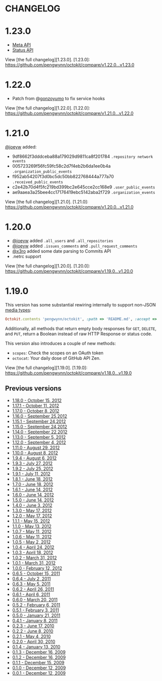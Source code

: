 # CHANGELOG

# 1.23.0

* [Meta API][]
* [Status API][]

View [the full changelog][1.23.0].
[1.23.0]: https://github.com/pengwynn/octokit/compare/v1.22.0...v1.23.0


[Meta API]: http://developer.github.com/v3/meta/
[Status API]: https://status.github.com/api

# 1.22.0

* Patch from @[gonzoyumo][] to fix service hooks

[gonzoyumo]: https://github.com/gonzoyumo

View [the full changelog][1.22.0].
[1.22.0]: https://github.com/pengwynn/octokit/compare/v1.21.0...v1.22.0

# 1.21.0

[@joeyw](https://github.com/joeyw) added:

* 9df8662f3dddceba88a179029d9811ca8f201784 `.repository network events`
* 005723269f56fc59fc58c2d7f4eb2b6da1ee0b4a `.organization_public_events`
* f952ab54207f3d0bc5dc50bb822768444a777a70 `.received_public_events`
* c2e42b70d4f5fc219bd399bc2e645cce2cc168e9 `.user_public_events`
* ae9aaea3a25bee4cc17176419ebc5142aba2f729 `.organization_events`

View [the full changelog][1.21.0].
[1.21.0]: https://github.com/pengwynn/octokit/compare/v1.20.0...v1.21.0

# 1.20.0

* [@joeyw](https://github.com/joeyw) added `.all_users` and `.all_repositories`
* [@joeyw](https://github.com/joeyw) added `.issues_comments` and `.pull_request_comments`
* [@x3ro](https://github.com/x3ro) added some date parsing to Commits API
* .netrc support

View [the full changelog][1.20.0].
[1.20.0]: https://github.com/pengwynn/octokit/compare/v1.19.0...v1.20.0


# 1.19.0

This version has some substantial rewiring internally to support non-JSON
[media types][media-types]:

```ruby
Octokit.contents 'pengwynn/octokit', :path => 'README.md', :accept => 'application/vnd.github.html'
```

Additionally, all methods that return empty body responses for `GET`, `DELETE`,
and `PUT`, return a Boolean instead of raw HTTP Response or status code.

This version also introduces a couple of new methods:

* `scopes`: Check the scopes on an OAuth token
* `octocat`: Your daily dose of GitHub API Zen.

View [the full changelog][1.19.0].
[1.19.0]: https://github.com/pengwynn/octokit/compare/v1.18.0...v1.19.0

## Previous versions

* [1.18.0 - October 15, 2012](https://github.com/pengwynn/octokit/compare/v1.17.1...v1.18.0)
* [1.17.1 - October 11, 2012](https://github.com/pengwynn/octokit/compare/v1.17.0...v1.17.1)
* [1.17.0 - October 8, 2012](https://github.com/pengwynn/octokit/compare/v1.16.0...v1.17.0)
* [1.16.0 - September 25,2012](https://github.com/pengwynn/octokit/compare/v1.15.1...v1.16.0)
* [1.15.1 - September 24,2012](https://github.com/pengwynn/octokit/compare/v1.15.0...v1.15.1)
* [1.15.0 - September 24,2012](https://github.com/pengwynn/octokit/compare/v1.14.0...v1.15.0)
* [1.14.0 - September 22,2012](https://github.com/pengwynn/octokit/compare/v1.13.0...v1.14.0)
* [1.13.0 - September 5, 2012](https://github.com/pengwynn/octokit/compare/v1.12.0...v1.13.0)
* [1.12.0 - September 4, 2012](https://github.com/pengwynn/octokit/compare/v1.11.0...v1.12.0)
* [1.11.0 - August 29, 2012](https://github.com/pengwynn/octokit/compare/v1.10.0...v1.11.0)
* [1.10.0 - August 8, 2012](https://github.com/pengwynn/octokit/compare/v1.9.4...v1.10.0)
* [1.9.4 - August 6, 2012](https://github.com/pengwynn/octokit/compare/v1.9.3...v1.9.4)
* [1.9.3 - July 27, 2012](https://github.com/pengwynn/octokit/compare/v1.9.2...v1.9.3)
* [1.9.2 - July 25, 2012](https://github.com/pengwynn/octokit/compare/v1.9.1...v1.9.2)
* [1.9.1 - July 11, 2012](https://github.com/pengwynn/octokit/compare/v1.8.1...v1.9.1)
* [1.8.1 - June 18, 2012](https://github.com/pengwynn/octokit/compare/v1.8.0...v1.8.1)
* [1.7.0 - June 18, 2012](https://github.com/pengwynn/octokit/compare/v1.6.1...v1.7.0)
* [1.6.1 - June 14, 2012](https://github.com/pengwynn/octokit/compare/v1.6.0...v1.6.1)
* [1.6.0 - June 14, 2012](https://github.com/pengwynn/octokit/compare/v1.5.0...v1.6.0)
* [1.5.0 - June 14, 2012](https://github.com/pengwynn/octokit/compare/v1.4.0...v1.5.0)
* [1.4.0 - June 3, 2012](https://github.com/pengwynn/octokit/compare/v1.3.0...v1.4.0)
* [1.3.0 - May 17, 2012](https://github.com/pengwynn/octokit/compare/v1.2.1...v1.3.0)
* [1.2.0 - May 17, 2012](https://github.com/pengwynn/octokit/compare/v1.1.1...v1.2.0)
* [1.1.1 - May 15, 2012](https://github.com/pengwynn/octokit/compare/v1.1.0...v1.1.1)
* [1.1.0 - May 13, 2012](https://github.com/pengwynn/octokit/compare/v1.0.7...v1.1.0)
* [1.0.7 - May 11, 2012](https://github.com/pengwynn/octokit/compare/v1.0.6...v1.0.7)
* [1.0.6 - May 11, 2012](https://github.com/pengwynn/octokit/compare/v1.0.5...v1.0.6)
* [1.0.5 - May 2, 2012](https://github.com/pengwynn/octokit/compare/v1.0.4...v1.0.5)
* [1.0.4 - April 24, 2012](https://github.com/pengwynn/octokit/compare/v1.0.3...v1.0.4)
* [1.0.3 - April 18, 2012](https://github.com/pengwynn/octokit/compare/v1.0.2...v1.0.3)
* [1.0.2 - March 31, 2012](https://github.com/pengwynn/octokit/compare/v1.0.1...v1.0.2)
* [1.0.1 - March 31, 2012](https://github.com/pengwynn/octokit/compare/v1.0.0...v1.0.1)
* [1.0.0 - February 12, 2012](https://github.com/pengwynn/octokit/compare/v0.6.5...v1.0.0)
* [0.6.5 - October 15, 2011](https://github.com/pengwynn/octokit/compare/v0.6.4...v0.6.5)
* [0.6.4 - July 2, 2011](https://github.com/pengwynn/octokit/compare/v0.6.3...v0.6.4)
* [0.6.3 - May 5, 2011](https://github.com/pengwynn/octokit/compare/v0.6.2...v0.6.3)
* [0.6.2 - April 26, 2011](https://github.com/pengwynn/octokit/compare/v0.6.1...v0.6.2)
* [0.6.1 - April 6, 2011](https://github.com/pengwynn/octokit/compare/v0.6.0...v0.6.1)
* [0.6.0 - March 20, 2011](https://github.com/pengwynn/octokit/compare/v0.5.2...v0.6.0)
* [0.5.2 - February 6, 2011](https://github.com/pengwynn/octokit/compare/v0.5.1...v0.5.2)
* [0.5.1 - February 3, 2011](https://github.com/pengwynn/octokit/compare/v0.5.0...v0.5.1)
* [0.5.0 - January 21, 2011](https://github.com/pengwynn/octokit/compare/v0.4.1...v0.5.0)
* [0.4.1 - January 8, 2011](https://github.com/pengwynn/octokit/compare/v0.2.3...v0.4.1)
* [0.2.3 - June 17, 2010](https://github.com/pengwynn/octokit/compare/v0.2.2...v0.2.3)
* [0.2.2 - June 8, 2010](https://github.com/pengwynn/octokit/compare/v0.2.1...v0.2.2)
* [0.2.1 - May 4, 2010](https://github.com/pengwynn/octokit/compare/v0.2.0...v0.2.1)
* [0.2.0 - April 30, 2010](https://github.com/pengwynn/octokit/compare/v0.1.4...v0.2.0)
* [0.1.4 - January 13, 2010](https://github.com/pengwynn/octokit/compare/v0.1.3...v0.1.4)
* [0.1.3 - December 16, 2009](https://github.com/pengwynn/octokit/compare/v0.1.2...v0.1.3)
* [0.1.2 - December 16, 2009](https://github.com/pengwynn/octokit/compare/v0.1.1...v0.1.2)
* [0.1.1 - December 15, 2009](https://github.com/pengwynn/octokit/compare/v0.1.0...v0.1.1)
* [0.1.0 - December 12, 2009](https://github.com/pengwynn/octokit/compare/v0.0.1...v0.1.0)
* [0.0.1 - December 12, 2009](https://github.com/pengwynn/octokit/compare/cb7d5480944229e1a5ddfa9d1113903628765584...v0.0.1)


[media-types]: http://developer.github.com/v3/media/
